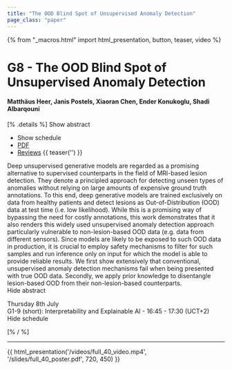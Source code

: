 ```yaml
---
title: "The OOD Blind Spot of Unsupervised Anomaly Detection"
page_class: "paper"
---
```


{% from "_macros.html" import html_presentation, button, teaser, video %}

# G8 - The OOD Blind Spot of Unsupervised Anomaly Detection

#### Matthäus Heer, Janis Postels, Xiaoran Chen, Ender Konukoglu, Shadi Albarqouni

[% .details %]
<a class="toggle_visibility" data-selector=".abstract" data-level="3">Show abstract</a>
- <a class="toggle_visibility" data-selector=".schedule" data-level="3">Show schedule</a>
- <a href="/proceedings/heer21.pdf">PDF</a>
- <a href="https://openreview.net/forum?id=ZDD2TbZn7X1">Reviews</a>
{{ teaser('') }}

<p>
    <span class="abstract">
        Deep unsupervised generative models are regarded as a promising alternative to supervised counterparts in the field of MRI-based lesion detection. They denote a principled approach for detecting unseen types of anomalies without relying on large amounts of expensive ground truth annotations. To this end, deep generative models are trained exclusively on data from healthy patients and detect lesions as  Out-of-Distribution (OOD) data at test time (i.e. low likelihood). While this is a promising way of bypassing the need for costly annotations, this work demonstrates that it also renders this widely used unsupervised anomaly detection approach particularly vulnerable to non-lesion-based OOD data (e.g. data from different sensors). Since models are likely to be exposed to such OOD data in production, it is crucial to employ safety mechanisms to filter for such samples and run inference only on input for which the model is able to provide reliable results. We first show extensively that conventional, unsupervised anomaly detection mechanisms fail when being presented with true OOD data. Secondly, we apply prior knowledge to disentangle lesion-based OOD from their non-lesion-based counterparts.
        <br>
        <span class="actions"><a class="toggle_visibility" data-level="2">Hide abstract</a></span>
    </span>
</p>

<p>
    <span class="schedule">
         Thursday 8th July<br>G1-9 (short): Interpretability and Explainable AI - 16:45 - 17:30 (UCT+2)
        <br>
        <span class="actions"><a class="toggle_visibility" data-level="2">Hide schedule</a></span>
    </span>
</p>

[% / %]


---

{{ html_presentation('/videos/full_40_video.mp4', '/slides/full_40_poster.pdf', 720, 450) }}